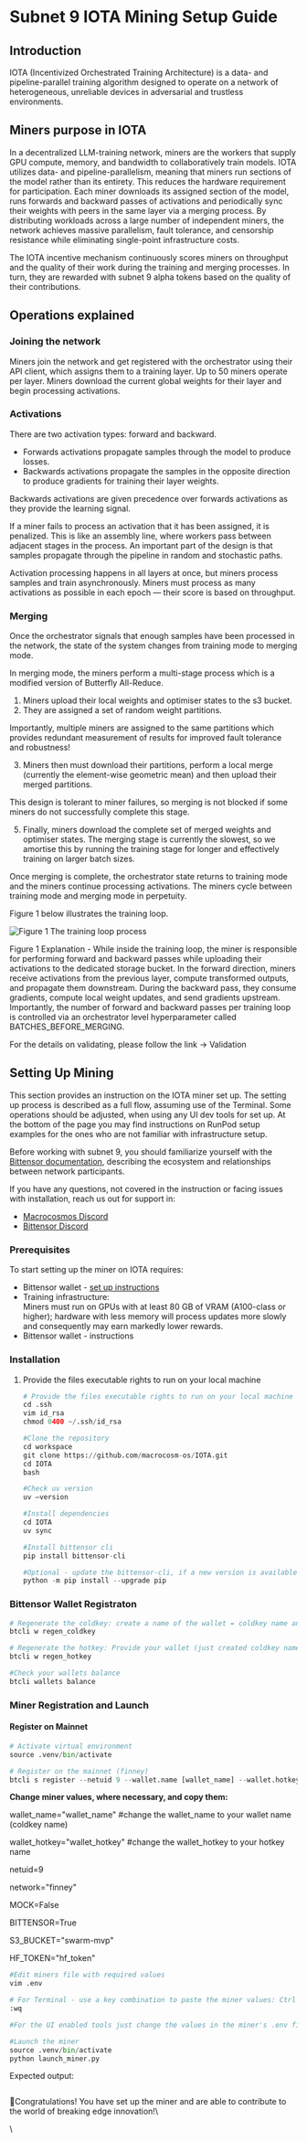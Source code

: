 # Subnet 9 IOTA Mining Setup Guide

## Introduction

IOTA (Incentivized Orchestrated Training Architecture) is a data- and pipeline-parallel training algorithm designed to operate on a network of heterogeneous, unreliable devices in adversarial and trustless environments.&#x20;

## Miners purpose in IOTA

In a decentralized LLM-training network, miners are the workers that supply GPU compute, memory, and bandwidth to collaboratively train models. IOTA utilizes data- and pipeline-parallelism, meaning that miners run sections of the model rather than its entirety. This reduces the hardware requirement for participation. Each miner downloads its assigned section of the model, runs forwards and backward passes of activations and periodically sync their weights with peers in the same layer via a merging process. By distributing workloads across a large number of independent miners, the network achieves massive parallelism, fault tolerance, and censorship resistance while eliminating single-point infrastructure costs.&#x20;

The IOTA incentive mechanism continuously scores miners on throughput and the quality of their work during the training and merging processes. In turn, they are rewarded with subnet 9 alpha tokens based on the quality of their contributions.

## Operations explained

### Joining the network

Miners join the network and get registered with the orchestrator using their API client, which assigns them to a training layer. Up to 50 miners operate per layer. Miners download the current global weights for their layer and begin processing activations.

### Activations

There are two activation types: forward and backward.

* Forwards activations propagate samples through the model to produce losses.
* Backwards activations propagate the samples in the opposite direction to produce gradients for training their layer weights.

Backwards activations are given precedence over forwards activations as they provide the learning signal.

If a miner fails to process an activation that it has been assigned, it is penalized. This is like an assembly line, where workers pass between adjacent stages in the process. An important part of the design is that samples propagate through the pipeline in random and stochastic paths.

Activation processing happens in all layers at once, but miners process samples and train asynchronously. Miners must process as many activations as possible in each epoch — their score is based on throughput.

### Merging

Once the orchestrator signals that enough samples have been processed in the network, the state of the system changes from training mode to merging mode.&#x20;

In merging mode, the miners perform a multi-stage process which is a modified version of Butterfly All-Reduce.&#x20;

1. Miners upload their local weights and optimiser states to the s3 bucket.&#x20;
2. They are assigned a set of random weight partitions.&#x20;

Importantly, multiple miners are assigned to the same partitions which provides redundant measurement of results for improved fault tolerance and robustness!&#x20;

3. Miners then must download their partitions, perform a local merge (currently the element-wise geometric mean) and then upload their merged partitions.&#x20;

This design is tolerant to miner failures, so merging is not blocked if some miners do not successfully complete this stage.&#x20;

5. Finally, miners download the complete set of merged weights and optimiser states. The merging stage is currently the slowest, so we amortise this by running the training stage for longer and effectively training on larger batch sizes.

Once merging is complete, the orchestrator state returns to training mode and the miners continue processing activations. The miners cycle between training mode and merging mode in perpetuity.

Figure 1 below illustrates the training loop.

<img src="../../.gitbook/assets/file.excalidraw.svg" alt="Figure 1 The training loop process" class="gitbook-drawing">

Figure 1 Explanation - While inside the training loop, the miner is responsible for performing forward and backward passes while uploading their activations to the dedicated storage bucket. In the forward direction, miners receive activations from the previous layer, compute transformed outputs, and propagate them downstream. During the backward pass, they consume gradients, compute local weight updates, and send gradients upstream. Importantly, the number of forward and backward passes per training loop is controlled via an orchestrator level hyperparameter called BATCHES\_BEFORE\_MERGING.

For the details on validating, please follow the link -> Validation

## Setting Up Mining

This section provides an instruction on the IOTA miner set up. The setting up process is described as a full flow, assuming use of the Terminal. Some operations should be adjusted, when using any UI dev tools for set up. At the bottom of the page you may find instructions on RunPod setup examples for the ones who are not familiar with infrastructure setup.

Before working with subnet 9, you should familiarize yourself with the [Bittensor documentation](https://docs.bittensor.com/), describing the ecosystem and relationships between network participants.

If you have any questions, not covered in the instruction or facing issues with installation, reach us out for support in:

* ​[Macrocosmos Discord](https://discord.com/channels/1238450997848707082)
* [Bittensor Discord](https://discord.com/channels/799672011265015819/1162768567821930597)

### Prerequisites

To start setting up the miner on IOTA requires:

* Bittensor wallet - [set up instructions](https://docs.bittensor.com/working-with-keys)
* Training infrastructure:\
  Miners must run on GPUs with at least 80 GB of VRAM (A100-class or higher); hardware with less memory will process updates more slowly and consequently may earn markedly lower rewards.
* Bittensor wallet - instructions

### Installation

1.  Provide the files executable rights to run on your local machine

    ```python
    # Provide the files executable rights to run on your local machine
    cd .ssh
    vim id_rsa
    chmod 0400 ~/.ssh/id_rsa

    #Clone the repository
    cd workspace
    git clone https://github.com/macrocosm-os/IOTA.git
    cd IOTA
    bash

    #Check uv version
    uv –version

    #Install dependencies
    cd IOTA
    uv sync

    #Install bittensor cli
    pip install bittensor-cli

    #Optional - update the bittensor-cli, if a new version is available
    python -m pip install --upgrade pip
    ```

### Bittensor Wallet Registraton

```python
# Regenerate the coldkey: create a name of the wallet = coldkey name and provide your Bittensor Wallet mnemonic key.
btcli w regen_coldkey

# Regenerate the hotkey: Provide your wallet (just created coldkey name) and create a name of the hotkey (do not insert your actual key symbolic combination).
btcli w regen_hotkey

#Check your wallets balance
btcli wallets balance
```

### Miner Registration and Launch

#### Register on Mainnet

```python
# Activate virtual environment
source .venv/bin/activate

# Register on the mainnet (finney)
btcli s register --netuid 9 --wallet.name [wallet_name] --wallet.hotkey [wallet.hotkey]
```

**Change miner values, where necessary, and copy them:**

wallet\_name="wallet\_name" #change the wallet\_name to your wallet name (coldkey name)

wallet\_hotkey="wallet\_hotkey" #change the wallet\_hotkey to your hotkey name

netuid=9

network="finney"

MOCK=False

BITTENSOR=True

S3\_BUCKET="swarm-mvp"

HF\_TOKEN="hf\_token"

```python
#Edit miners file with required values
vim .env

# For Terminal - use a key combination to paste the miner values: Ctrl + Shift + V (Cmd + V)
:wq

#For the UI enabled tools just change the values in the miner's .env file

#Launch the miner
source .venv/bin/activate
python launch_miner.py
```

Expected output:

<figure><img src="../../.gitbook/assets/Screenshot 2025-06-01 at 20.22.01.png" alt=""><figcaption></figcaption></figure>



🎉Congratulations! You have set up the miner and are able to contribute to the world of breaking edge innovation!\


\
